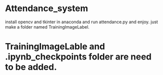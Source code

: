 # Attendance_system

install opencv and tkinter in anaconda and run attendance.py and enjoy.
just make a folder named TrainingImageLabel.

# TrainingImageLable and .ipynb_checkpoints folder are need to be added.
